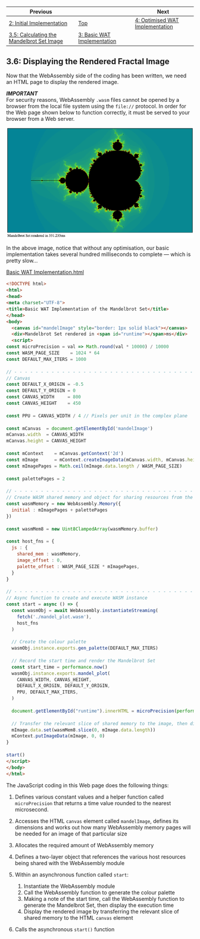 | Previous | | Next
|---|---|---
| [2: Initial Implementation](../../02%20Initial%20Implementation/) | [Top](/chriswhealy/plotting-fractals-in-webassembly) | [4: Optimised WAT Implementation](../../04%20WAT%20Optimised%20Implementation/)
 | [3.5: Calculating the Mandelbrot Set Image](../05/) | [3: Basic WAT Implementation](../) |

## 3.6: Displaying the Rendered Fractal Image

Now that the WebAssembly side of the coding has been written, we need an HTML page to display the rendered image.

***IMPORTANT***<br>
For security reasons, WebAssembly `.wasm` files cannot be opened by a browser from the local file system using the `file://` protocol.
In order for the Web page shown below to function correctly, it must be served to your browser from a Web server.

![Basic WAT Implementation](/assets/chriswhealy/basic-rendered-mbset.png)

In the above image, notice that without any optimisation, our basic implementation takes several hundred milliseconds to complete &mdash; which is pretty slow...

[Basic WAT Implementation.html](../wat-basic-implementation.html)

```html
<!DOCTYPE html>
<html>
<head>
<meta charset="UTF-8">
<title>Basic WAT Implementation of the Mandelbrot Set</title>
</head>
<body>
  <canvas id="mandelImage" style="border: 1px solid black"></canvas>
  <div>Mandelbrot Set rendered in <span id="runtime"></span>ms</div>
  <script>
const microPrecision = val => Math.round(val * 10000) / 10000
const WASM_PAGE_SIZE    = 1024 * 64
const DEFAULT_MAX_ITERS = 1000

// - - - - - - - - - - - - - - - - - - - - - - - - - - - - - - - - - - - - - - - - - - - - - - - - - - -
// Canvas
const DEFAULT_X_ORIGIN = -0.5
const DEFAULT_Y_ORIGIN = 0
const CANVAS_WIDTH     = 800
const CANVAS_HEIGHT    = 450

const PPU = CANVAS_WIDTH / 4 // Pixels per unit in the complex plane

const mCanvas  = document.getElementById('mandelImage')
mCanvas.width  = CANVAS_WIDTH
mCanvas.height = CANVAS_HEIGHT

const mContext    = mCanvas.getContext('2d')
const mImage      = mContext.createImageData(mCanvas.width, mCanvas.height)
const mImagePages = Math.ceil(mImage.data.length / WASM_PAGE_SIZE)

const palettePages = 2

// - - - - - - - - - - - - - - - - - - - - - - - - - - - - - - - - - - - - - - - - - - - - - - - - - - -
// Create WASM shared memory and object for sharing resources from the host environment
const wasmMemory = new WebAssembly.Memory({
  initial : mImagePages + palettePages
})

const wasmMem8 = new Uint8ClampedArray(wasmMemory.buffer)

const host_fns = {
  js : {
    shared_mem : wasmMemory,
    image_offset : 0,
    palette_offset : WASM_PAGE_SIZE * mImagePages,
  }
}

// - - - - - - - - - - - - - - - - - - - - - - - - - - - - - - - - - - - - - - - - - - - - - - - - - - -
// Async function to create and execute WASM instance
const start = async () => {
  const wasmObj = await WebAssembly.instantiateStreaming(
    fetch('./mandel_plot.wasm'),
    host_fns
  )

  // Create the colour palette
  wasmObj.instance.exports.gen_palette(DEFAULT_MAX_ITERS)

  // Record the start time and render the Mandelbrot Set
  const start_time = performance.now()
  wasmObj.instance.exports.mandel_plot(
    CANVAS_WIDTH, CANVAS_HEIGHT,
    DEFAULT_X_ORIGIN, DEFAULT_Y_ORIGIN,
    PPU, DEFAULT_MAX_ITERS,
  )

  document.getElementById("runtime").innerHTML = microPrecision(performance.now() - start_time)

  // Transfer the relevant slice of shared memory to the image, then display it in the canvas
  mImage.data.set(wasmMem8.slice(0, mImage.data.length))
  mContext.putImageData(mImage, 0, 0)
}

start()
</script>
</body>
</html>
```

The JavaScript coding in this Web page does the following things:

1. Defines various constant values and a helper function called `microPrecision` that returns a time value rounded to the nearest microsecond.

1. Accesses the HTML `canvas` element called `mandelImage`, defines its dimensions and works out how many WebAssembly memory pages will be needed for an image of that particular size

1. Allocates the required amount of WebAssembly memory

1. Defines a two-layer object that references the various host resources being shared with the WebAssembly module

1. Within an asynchronous function called `start`:
    1. Instantiate the WebAssembly module
    1. Call the WebAssembly function to generate the colour palette
    1. Making a note of the start time, call the WebAssembly function to generate the Mandelbrot Set, then display the execution time
    1. Display the rendered image by transferring the relevant slice of shared memory to the HTML `canvas` element

1. Calls the asynchronous `start()` function
